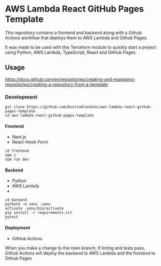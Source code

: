 # AWS Lambda React GitHub Pages Template

This repository contains a frontend and backend along with a Github Actions workflow that deploys them to AWS Lambda and Github Pages.

It was made to be used with this Terraform module to quickly start a project using Python, AWS Lambda, TypeScript, React and GitHub Pages. 

## Usage
https://docs.github.com/en/repositories/creating-and-managing-repositories/creating-a-repository-from-a-template

### Development
```
git clone https://github.com/DustinAlandzes/aws-lambda-react-github-pages-template
cd aws-lambda-react-github-pages-template
```

#### Frontend
* Next.js
* React-Hook-Form

```
cd frontend
npm i
npm run dev
```

#### Backend
* Python
* AWS Lambda
* 
```
cd backend
python3 -m venv .venv
activate .venv/bin/activate
pip install -r requirements.txt
pytest
```

#### Deployment
* GitHub Actions

When you make a change to the main branch, if linting and tests pass, Github Actions will deploy the backend to AWS Lambda and the frontend to Github Pages

